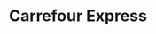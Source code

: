 ---
title: "Carrefour Express"
url: /ciudad-autonoma-de-buenos-aires/carrefour-express-pareja/
shop: comodidad
---